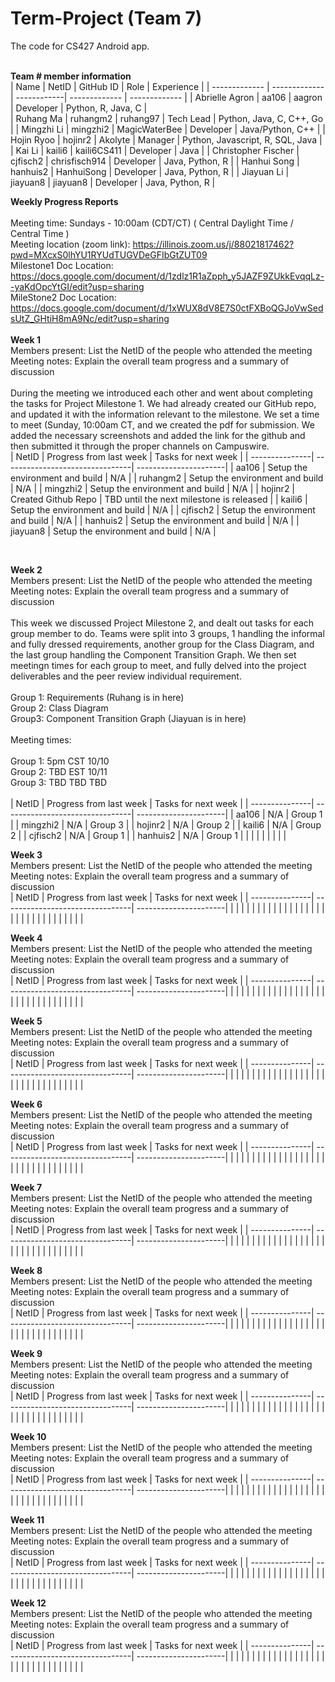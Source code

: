 # Term-Project (Team 7)
The code for CS427 Android app. 
<br/>
<br/>

<b>Team # member information</b>
<br/>
| Name          | NetID         | GitHub ID   | Role          | Experience    |
| ------------- | ------------- | ------------| ------------- | ------------- |
| Abrielle Agron      | aa106         | aagron        | Developer   | Python, R, Java, C |            
| Ruhang Ma           | ruhangm2      | ruhang97      | Tech Lead   | Python, Java, C, C++, Go |
| Mingzhi Li          | mingzhi2      | MagicWaterBee | Developer   |  Java/Python, C++  |
| Hojin Ryoo          | hojinr2       | Akolyte       | Manager     | Python, Javascript, R, SQL, Java |
| Kai Li              | kaili6        | kaili6CS411   | Developer   | Java          |
| Christopher Fischer | cjfisch2      | chrisfisch914 | Developer   | Java, Python, R         |
| Hanhui Song         | hanhuis2      | HanhuiSong    | Developer   | Java, Python, R              |
| Jiayuan Li          | jiayuan8      | jiayuan8      | Developer   | Java, Python, R               |
<br/>


<b>Weekly Progress Reports</b>
</br> 
</br>
Meeting time: Sundays - 10:00am (CDT/CT) ( Central Daylight Time / Central Time )
</br> 
Meeting location (zoom link): https://illinois.zoom.us/j/88021817462?pwd=MXcxS0lhYU1RYUdTUGVDeGFIbGtZUT09
</br>
Milestone1 Doc Location: https://docs.google.com/document/d/1zdlz1R1aZpph_y5JAZF9ZUkkEvqqLz--yaKdOpcYtGI/edit?usp=sharing
</br> 
MileStone2 Doc Location: https://docs.google.com/document/d/1xWUX8dV8E7S0ctFXBoQGJoVwSedsUtZ_GHtiH8mA9Nc/edit?usp=sharing
</br>
</br>
<b>Week 1</b>
</br>
Members present: List the NetID of the people who attended the meeting
</br>
Meeting notes: Explain the overall team progress and a summary of discussion
</br>
</br>
During the meeting we introduced each other and went about completing the tasks for Project Milestone 1. We had already created our GitHub repo, and updated it with the information relevant to the milestone. We set a time to meet (Sunday, 10:00am CT, and we created the pdf for submission. We added the necessary screenshots and added the link for the github and then submitted it through the proper channels on Campuswire.
</br>
| NetID          | Progress from last week         | Tasks for next week   |
| ---------------| --------------------------------| ----------------------|
| aa106         | Setup the environment and build  | N/A |
| ruhangm2      | Setup the environment and build  | N/A | 
| mingzhi2      | Setup the environment and build  | N/A |
| hojinr2       | Created Github Repo              | TBD until the next milestone is released |
| kaili6        | Setup the environment and build  | N/A |
| cjfisch2 | Setup the environment and build | N/A |
| hanhuis2 | Setup the environment and build | N/A |
| jiayuan8 | Setup the environment and build | N/A |
  
  
</br>


<b>Week 2</b>
</br>
Members present: List the NetID of the people who attended the meeting
</br>
Meeting notes: Explain the overall team progress and a summary of discussion
</br>
</br>
This week we discussed Project Milestone 2, and dealt out tasks for each group member to do. Teams were split into 3 groups, 1 handling the informal and fully dressed requirements, another group for the Class Diagram, and the last group handling the Component Transition Graph. We then set meetingn times for each group to meet, and fully delved into the project deliverables and the peer review individual requirement.
</br>
</br>
Group 1: Requirements (Ruhang is in here)
</br>
Group 2: Class Diagram
</br>
Group3: Component Transition Graph (Jiayuan is in here)
</br>
</br>
Meeting times: 
</br>
</br>
Group 1: 5pm CST 10/10
</br>
Group 2: TBD EST 10/11
</br>
Group 3: TBD TBD TBD
</br>
</br>
| NetID          | Progress from last week         | Tasks for next week   |
| ---------------| --------------------------------| ----------------------|
| aa106          | N/A                             |  Group 1                     |
| mingzhi2       | N/A                             |  Group 3                     |
| hojinr2        | N/A                             |  Group 2                     |
| kaili6         | N/A                             |  Group 2                     |
| cjfisch2       | N/A                             |  Group 1                     |
| hanhuis2       | N/A                             |  Group 1                     |
|                |                                 |                       |
|                |                                 |                       |
</br>


<b>Week 3</b>
</br>
Members present: List the NetID of the people who attended the meeting
</br>
Meeting notes: Explain the overall team progress and a summary of discussion
</br>
| NetID          | Progress from last week         | Tasks for next week   |
| ---------------| --------------------------------| ----------------------|
|                |                                 |                       |
|                |                                 |                       |
|                |                                 |                       |
|                |                                 |                       |
|                |                                 |                       |
|                |                                 |                       |
|                |                                 |                       |
|                |                                 |                       |
</br>


<b>Week 4</b>
</br>
Members present: List the NetID of the people who attended the meeting
</br>
Meeting notes: Explain the overall team progress and a summary of discussion
</br>
| NetID          | Progress from last week         | Tasks for next week   |
| ---------------| --------------------------------| ----------------------|
|                |                                 |                       |
|                |                                 |                       |
|                |                                 |                       |
|                |                                 |                       |
|                |                                 |                       |
|                |                                 |                       |
|                |                                 |                       |
|                |                                 |                       |
</br>


<b>Week 5</b>
</br>
Members present: List the NetID of the people who attended the meeting
</br>
Meeting notes: Explain the overall team progress and a summary of discussion
</br>
| NetID          | Progress from last week         | Tasks for next week   |
| ---------------| --------------------------------| ----------------------|
|                |                                 |                       |
|                |                                 |                       |
|                |                                 |                       |
|                |                                 |                       |
|                |                                 |                       |
|                |                                 |                       |
|                |                                 |                       |
|                |                                 |                       |
</br>


<b>Week 6</b>
</br>
Members present: List the NetID of the people who attended the meeting
</br>
Meeting notes: Explain the overall team progress and a summary of discussion
</br>
| NetID          | Progress from last week         | Tasks for next week   |
| ---------------| --------------------------------| ----------------------|
|                |                                 |                       |
|                |                                 |                       |
|                |                                 |                       |
|                |                                 |                       |
|                |                                 |                       |
|                |                                 |                       |
|                |                                 |                       |
|                |                                 |                       |
</br>


<b>Week 7</b>
</br>
Members present: List the NetID of the people who attended the meeting
</br>
Meeting notes: Explain the overall team progress and a summary of discussion
</br>
| NetID          | Progress from last week         | Tasks for next week   |
| ---------------| --------------------------------| ----------------------|
|                |                                 |                       |
|                |                                 |                       |
|                |                                 |                       |
|                |                                 |                       |
|                |                                 |                       |
|                |                                 |                       |
|                |                                 |                       |
|                |                                 |                       |
</br>


<b>Week 8</b>
</br>
Members present: List the NetID of the people who attended the meeting
</br>
Meeting notes: Explain the overall team progress and a summary of discussion
</br>
| NetID          | Progress from last week         | Tasks for next week   |
| ---------------| --------------------------------| ----------------------|
|                |                                 |                       |
|                |                                 |                       |
|                |                                 |                       |
|                |                                 |                       |
|                |                                 |                       |
|                |                                 |                       |
|                |                                 |                       |
|                |                                 |                       |
</br>


<b>Week 9</b>
</br>
Members present: List the NetID of the people who attended the meeting
</br>
Meeting notes: Explain the overall team progress and a summary of discussion
</br>
| NetID          | Progress from last week         | Tasks for next week   |
| ---------------| --------------------------------| ----------------------|
|                |                                 |                       |
|                |                                 |                       |
|                |                                 |                       |
|                |                                 |                       |
|                |                                 |                       |
|                |                                 |                       |
|                |                                 |                       |
|                |                                 |                       |
</br>


<b>Week 10</b>
</br>
Members present: List the NetID of the people who attended the meeting
</br>
Meeting notes: Explain the overall team progress and a summary of discussion
</br>
| NetID          | Progress from last week         | Tasks for next week   |
| ---------------| --------------------------------| ----------------------|
|                |                                 |                       |
|                |                                 |                       |
|                |                                 |                       |
|                |                                 |                       |
|                |                                 |                       |
|                |                                 |                       |
|                |                                 |                       |
|                |                                 |                       |
</br>


<b>Week 11</b>
</br>
Members present: List the NetID of the people who attended the meeting
</br>
Meeting notes: Explain the overall team progress and a summary of discussion
</br>
| NetID          | Progress from last week         | Tasks for next week   |
| ---------------| --------------------------------| ----------------------|
|                |                                 |                       |
|                |                                 |                       |
|                |                                 |                       |
|                |                                 |                       |
|                |                                 |                       |
|                |                                 |                       |
|                |                                 |                       |
|                |                                 |                       |
</br>


<b>Week 12</b>
</br>
Members present: List the NetID of the people who attended the meeting
</br>
Meeting notes: Explain the overall team progress and a summary of discussion
</br>
| NetID          | Progress from last week         | Tasks for next week   |
| ---------------| --------------------------------| ----------------------|
|                |                                 |                       |
|                |                                 |                       |
|                |                                 |                       |
|                |                                 |                       |
|                |                                 |                       |
|                |                                 |                       |
|                |                                 |                       |
|                |                                 |                       |
</br>

